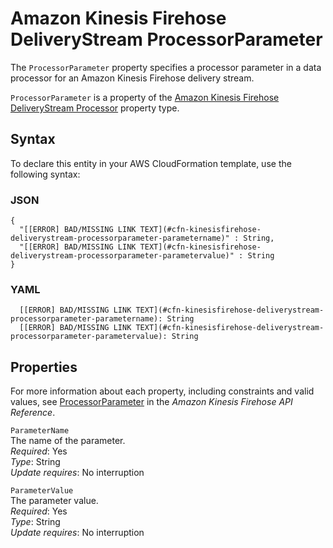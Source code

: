# Amazon Kinesis Firehose DeliveryStream ProcessorParameter<a name="aws-properties-kinesisfirehose-deliverystream-processorparameter"></a>

The `ProcessorParameter` property specifies a processor parameter in a data processor for an Amazon Kinesis Firehose delivery stream\.

`ProcessorParameter` is a property of the [Amazon Kinesis Firehose DeliveryStream Processor](aws-properties-kinesisfirehose-deliverystream-processor.md) property type\.

## Syntax<a name="aws-properties-kinesisfirehose-deliverystream-processorparameter-syntax"></a>

To declare this entity in your AWS CloudFormation template, use the following syntax:

### JSON<a name="aws-properties-kinesisfirehose-deliverystream-processorparameter-syntax.json"></a>

```
{
  "[[ERROR] BAD/MISSING LINK TEXT](#cfn-kinesisfirehose-deliverystream-processorparameter-parametername)" : String,
  "[[ERROR] BAD/MISSING LINK TEXT](#cfn-kinesisfirehose-deliverystream-processorparameter-parametervalue)" : String
}
```

### YAML<a name="aws-properties-kinesisfirehose-deliverystream-processorparameter-syntax.yaml"></a>

```
  [[ERROR] BAD/MISSING LINK TEXT](#cfn-kinesisfirehose-deliverystream-processorparameter-parametername): String
  [[ERROR] BAD/MISSING LINK TEXT](#cfn-kinesisfirehose-deliverystream-processorparameter-parametervalue): String
```

## Properties<a name="aws-properties-kinesisfirehose-deliverystream-processorparameter-properties"></a>

For more information about each property, including constraints and valid values, see [ProcessorParameter](http://docs.aws.amazon.com/firehose/latest/APIReference/API_ProcessorParameter.html) in the *Amazon Kinesis Firehose API Reference*\.

`ParameterName`  
The name of the parameter\.  
 *Required*: Yes  
*Type*: String  
 *Update requires*: No interruption 

`ParameterValue`  
The parameter value\.  
 *Required*: Yes  
*Type*: String  
 *Update requires*: No interruption 